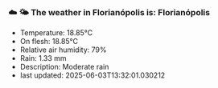 ### ☁️ 🌤️  The weather in Florianópolis is: Florianópolis

- Temperature: 18.85°C
- On flesh: 18.85°C
- Relative air humidity: 79%
- Rain: 1.33 mm
- Description: Moderate rain
- last updated: 2025-06-03T13:32:01.030212
